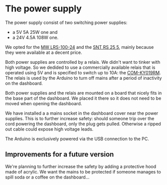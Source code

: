 # The power supply

The power supply consist of two switching power supplies:
- a 5V 5A 25W one and
- a 24V 4.5A 108W one.

We opted for the [MW LRS-100-24](https://www.meanwell.com/productPdf.aspx?i=411) and the [SNT RS 25 5](https://www.meanwell.com/productPdf.aspx?i=392), mainly because they were available at a decent price.

Both power supplies are controlled by a relais. We didn't want to tinker with high voltage. So we dedided to use a commercially available relais that is operated using 5V and is specified to switch up to 10A: the [COM-KY019RM](https://joy-it.net/en/products/COM-KY019RM). The relais is used by the Arduino to turn off mains after a period of inactivity on the dashboard.

Both power supplies and the relais are mounted on a board that nicely fits in the base part of the dashboard. We placed it there so it does not need to be moved when opening the dashboard.

We have installed a a mains socket in the dashboard cover near the power supplies. This is to further increase safety: should someone trip over the cord powering the dashboard, only the plug gets pulled. Otherwise a ripped out cable could expose high voltage leads.

The Arduino is exclusively powered via the USB connection to the PC.

## Improvements for a future version
We're planning to further increase the safety by adding a protective hood made of acrylic. We want the mains to be protected if someone manages to spill soda or a coffee on the dashboard...




